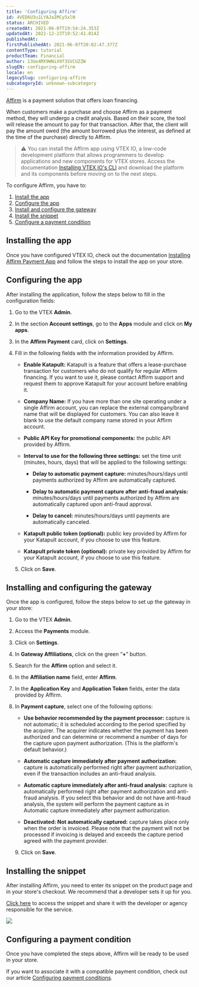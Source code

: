 ```yaml
---
title: 'Configuring Affirm'
id: 4VED6U3u1LYAJaIMCy5xlN
status: ARCHIVED
createdAt: 2021-06-07T19:54:24.353Z
updatedAt: 2022-12-23T19:52:41.014Z
publishedAt: 
firstPublishedAt: 2021-06-07T20:02:47.377Z
contentType: tutorial
productTeam: Financial
author: 13Ue4MX9WNiX9f3SVCUZZW
slugEN: configuring-affirm
locale: en
legacySlug: configuring-affirm
subcategoryId: unknown-subcategory
---
```


[Affirm](https://www.affirm.com/) is a payment solution that offers loan financing.

When customers make a purchase and choose Affirm as a payment method, they will undergo a credit analysis. Based on their score, the tool will release the amount to pay for that transaction. After that, the client will pay the amount owed (the amount borrowed plus the interest, as defined at the time of the purchase) directly to Affirm.

>⚠️ You can install the Affirm app using VTEX IO, a low-code development platform that allows programmers to develop applications and new components for VTEX stores. Access the documentation [Installing VTEX IO's CLI](https://developers.vtex.com/vtex-developer-docs/docs/vtex-io-documentation-vtex-io-cli-install) and download the platform and its components before moving on to the next steps.

To configure Affirm, you have to:

1.  [Install the app](#installing-the-app)    
2.  [Configure the app](#configuring-the-app)    
3.  [Install and configure the gateway](#installing-and-configuring-the-gateway)    
4.  [Install the snippet](#installing-the-snippet)    
5.  [Configure a payment condition](#configuring-a-payment-condition)

## Installing the app

Once you have configured VTEX IO, check out the documentation [Installing Affirm Payment App](https://developers.vtex.com/vtex-rest-api/docs/installing-affirm-payment-app-1) and follow the steps to install the app on your store.

## Configuring the app

After installing the application, follow the steps below to fill in the configuration fields:

1.  Go to the VTEX **Admin**.    
2.  In the section **Account settings**, go to the **Apps** module and click on **My apps**.   
3.  In the **Affirm Payment** card, click on **Settings**.    
4.  Fill in the following fields with the information provided by Affirm.

    - **Enable Katapult:** Katapult is a feature that offers a lease-purchase transaction for customers who do not qualify for regular Affirm financing. If you want to use it, please contact Affirm support and request them to approve Katapult for your account before enabling it.

    - **Company Name:** If you have more than one site operating under a single Affirm account, you can replace the external company/brand name that will be displayed for customers. You can also leave it blank to use the default company name stored in your Affirm account.

    - **Public API Key for promotional components:** the public API provided by Affirm.

    - **Interval to use for the following three settings:** set the time unit (minutes, hours, days) that will be applied to the following settings:  

        - **Delay to automatic payment capture:** minutes/hours/days until payments authorized by Affirm are automatically captured.

        - **Delay to automatic payment capture after anti-fraud analysis:** minutes/hours/days until payments authorized by Affirm are automatically captured upon anti-fraud approval.

        - **Delay to cancel:** minutes/hours/days until payments are automatically canceled.  

     - **Katapult public token (optional):** public key provided by Affirm for your Katapult account, if you choose to use this feature.

     - **Katapult private token (optional):** private key provided by Affirm for your Katapult account, if you choose to use this feature.

<ul>
5.  Click on <b>Save</b>.
  </ul>

## Installing and configuring the gateway

Once the app is configured, follow the steps below to set up the gateway in your store:

1.  Go to the VTEX **Admin**.    
2.  Access the **Payments** module.    
3.  Click on **Settings**.    
4.  In **Gateway Affiliations**, click on the green “**+**” button.    
5.  Search for the **Affirm** option and select it.    
6.  In the **Affiliation name** field, enter **Affirm**.    
7.  In the **Application Key** and **Application Token** fields, enter the data provided by Affirm.
8. In **Payment capture**, select one of the following options:

   - **Use behavior recommended by the payment processor:** capture is not automatic; it is scheduled according to the period specified by the acquirer. The acquirer indicates whether the payment has been authorized and can determine or recommend a number of days for the capture upon payment authorization. (This is the platform's default behavior.)

   - **Automatic capture immediately after payment authorization:** capture is automatically performed right after payment authorization, even if the transaction includes an anti-fraud analysis.

   -  **Automatic capture immediately after anti-fraud analysis:** capture is automatically performed right after payment authorization and anti-fraud analysis. If you select this behavior and do not have anti-fraud analysis, the system will perform the payment capture as in Automatic capture immediately after payment authorization.

   - **Deactivated: Not automatically captured:** capture takes place only when the order is invoiced. Please note that the payment will not be processed if invoicing is delayed and exceeds the capture period agreed with the payment provider.

<ul>
9. Click on <b>Save</b>.
  </ul>

## Installing the snippet

After installing Affirm, you need to enter its snippet on the product page and in your store's checkout. We recommend that a developer sets it up for you.

[Click here](https://docs.affirm.com/affirm-developers/docs/checkout-web) to access the snippet and share it with the developer or agency responsible for the service.

**![](https://lh5.googleusercontent.com/j4HQljuVCKh71Yd27JPeYVqiJQwhit8qEW7F_rKnYXQZvLsAgcM6e3oeaUPx7Um-4ClJtQKDfpe_UWxe_wzdKUDwu5AHV5rp-OdTuCcGrVjpVfT3T7OqraMvg_kkYX7Vxbskwc0D)**

## Configuring a payment condition

Once you have completed the steps above, Affirm will be ready to be used in your store.

If you want to associate it with a compatible payment condition, check out our article [Configuring payment conditions](https://help.vtex.com/en/tutorial/condicoes-de-pagamento).
